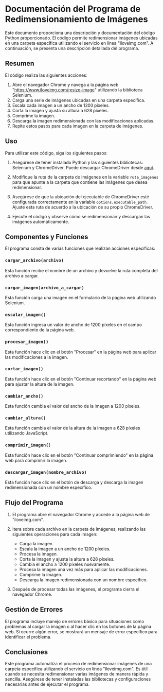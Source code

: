 # Documentación del Programa de Redimensionamiento de Imágenes

Este documento proporciona una descripción y documentación del código Python proporcionado. El código permite redimensionar imágenes ubicadas en una carpeta específica utilizando el servicio en línea "iloveimg.com". A continuación, se presenta una descripción detallada del programa.

## Resumen

El código realiza las siguientes acciones:

1. Abre el navegador Chrome y navega a la página web "https://www.iloveimg.com/resize-image" utilizando la biblioteca Selenium.
2. Carga una serie de imágenes ubicadas en una carpeta específica.
3. Escala cada imagen a un ancho de 1200 píxeles.
4. Corta la imagen y ajusta su altura a 628 píxeles.
5. Comprime la imagen.
6. Descarga la imagen redimensionada con las modificaciones aplicadas.
7. Repite estos pasos para cada imagen en la carpeta de imágenes.

## Uso

Para utilizar este código, siga los siguientes pasos:

1. Asegúrese de tener instalado Python y las siguientes bibliotecas: Selenium y ChromeDriver. Puede descargar ChromeDriver desde [aquí](https://sites.google.com/chromium.org/driver/).

2. Modifique la ruta de la carpeta de imágenes en la variable `ruta_imagenes` para que apunte a la carpeta que contiene las imágenes que desea redimensionar.

3. Asegúrese de que la ubicación del ejecutable de ChromeDriver esté configurada correctamente en la variable `options.executable_path`. Ajuste esta ruta de acuerdo a la ubicación de su propio ChromeDriver.

4. Ejecute el código y observe cómo se redimensionan y descargan las imágenes automáticamente.

## Componentes y Funciones

El programa consta de varias funciones que realizan acciones específicas:

### `cargar_archivo(archivo)`

Esta función recibe el nombre de un archivo y devuelve la ruta completa del archivo a cargar.

### `cargar_imagen(archivo_a_cargar)`

Esta función carga una imagen en el formulario de la página web utilizando Selenium.

### `escalar_imagen()`

Esta función ingresa un valor de ancho de 1200 píxeles en el campo correspondiente de la página web.

### `procesar_imagen()`

Esta función hace clic en el botón "Procesar" en la página web para aplicar las modificaciones a la imagen.

### `cortar_imagen()`

Esta función hace clic en el botón "Continuar recortando" en la página web para ajustar la altura de la imagen.

### `cambiar_ancho()`

Esta función cambia el valor del ancho de la imagen a 1200 píxeles.

### `cambiar_altura()`

Esta función cambia el valor de la altura de la imagen a 628 píxeles utilizando JavaScript.

### `comprimir_imagen()`

Esta función hace clic en el botón "Continuar comprimiendo" en la página web para comprimir la imagen.

### `descargar_imagen(nombre_archivo)`

Esta función hace clic en el botón de descarga y descarga la imagen redimensionada con un nombre específico.

## Flujo del Programa

1. El programa abre el navegador Chrome y accede a la página web de "iloveimg.com".

2. Itera sobre cada archivo en la carpeta de imágenes, realizando las siguientes operaciones para cada imagen:
   - Carga la imagen.
   - Escala la imagen a un ancho de 1200 píxeles.
   - Procesa la imagen.
   - Corta la imagen y ajusta la altura a 628 píxeles.
   - Cambia el ancho a 1200 píxeles nuevamente.
   - Procesa la imagen una vez más para aplicar las modificaciones.
   - Comprime la imagen.
   - Descarga la imagen redimensionada con un nombre específico.

3. Después de procesar todas las imágenes, el programa cierra el navegador Chrome.

## Gestión de Errores

El programa incluye manejo de errores básico para situaciones como problemas al cargar la imagen o al hacer clic en los botones de la página web. Si ocurre algún error, se mostrará un mensaje de error específico para identificar el problema.

## Conclusiones

Este programa automatiza el proceso de redimensionar imágenes de una carpeta específica utilizando el servicio en línea "iloveimg.com". Es útil cuando se necesita redimensionar varias imágenes de manera rápida y sencilla. Asegúrese de tener instaladas las bibliotecas y configuraciones necesarias antes de ejecutar el programa.
